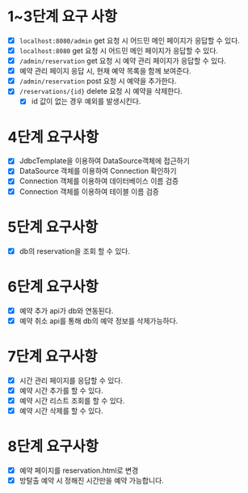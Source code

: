 
# 1~3단계 요구 사항
- [x] `localhost:8080/admin` get 요청 시 어드민 메인 페이지가 응답할 수 있다.
- [x] `localhost:8080` get 요청 시 어드민 메인 페이지가 응답할 수 있다.
- [x] `/admin/reservation` get 요청 시 예약 관리 페이지가 응답할 수 있다.
- [x] 예약 관리 페이지 응답 시, 현재 예약 목록을 함께 보여준다.
- [x] `/admin/reservation` post 요청 시 예약을 추가한다.
- [x] `/reservations/{id}` delete 요청 시 예약을 삭제한다.
  - [x] id 값이 없는 경우 예외를 발생시킨다.

# 4단계 요구사항
- [x] JdbcTemplate을 이용하여 DataSource객체에 접근하기
- [x] DataSource 객체를 이용하여 Connection 확인하기
- [x] Connection 객체를 이용하여 데이터베이스 이름 검증
- [x] Connection 객체를 이용하여 테이블 이름 검증

# 5단계 요구사항
- [x] db의 reservation을 조회 할 수 있다.

# 6단계 요구사항
- [x] 예약 추가 api가 db와 연동된다.
- [x] 예약 취소 api를 통해 db의 예약 정보를 삭제가능하다.

# 7단계 요구사항
- [x] 시간 관리 페이지를 응답할 수 있다.
- [x] 예약 시간 추가를 할 수 있다.
- [x] 예약 시간 리스트 조회를 할 수 있다.
- [x] 예약 시간 삭제를 할 수 있다.

# 8단계 요구사항
- [x] 예약 페이지를 reservation.html로 변경
- [x] 방탈출 예약 시 정해진 시간만을 예약 가능합니다.
